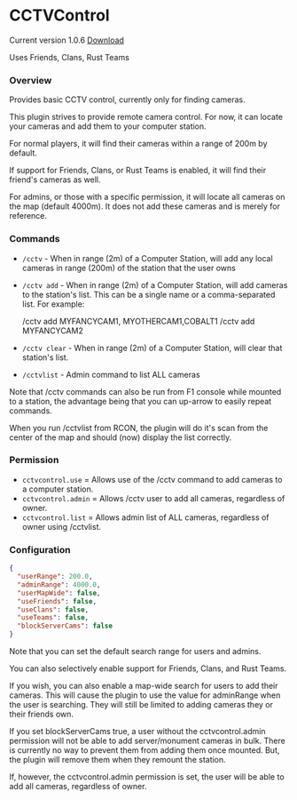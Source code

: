 # CCTVControl
Current version 1.0.6 [Download](https://code.remod.org/CCTVControl.cs)

Uses Friends, Clans, Rust Teams

### Overview
Provides basic CCTV control, currently only for finding cameras.

This plugin strives to provide remote camera control.  For now, it can locate your cameras and add them to your computer station.

For normal players, it will find their cameras within a range of 200m by default.

If support for Friends, Clans, or Rust Teams is enabled, it will find their friend's cameras as well.

For admins, or those with a specific permission, it will locate all cameras on the map (default 4000m).  It does not add these cameras and is merely for reference.

### Commands

- `/cctv` - When in range (2m) of a Computer Station, will add any local cameras in range (200m) of the station that the user owns
- `/cctv add` - When in range (2m) of a Computer Station, will add cameras to the station's list.  This can be a single name or a comma-separated list.  For example:

  /cctv add MYFANCYCAM1, MYOTHERCAM1,COBALT1
  /cctv add MYFANCYCAM2

- `/cctv clear` - When in range (2m) of a Computer Station, will clear that station's list.
- `/cctvlist` - Admin command to list ALL cameras

Note that /cctv commands can also be run from F1 console while mounted to a station, the advantage being that you can up-arrow to easily repeat commands.

When you run /cctvlist from RCON, the plugin will do it's scan from the center of the map and should (now) display the list correctly.

### Permission

- `cctvcontrol.use` = Allows use of the /cctv command to add cameras to a computer station.
- `cctvcontrol.admin` = Allows /cctv user to add all cameras, regardless of owner.
- `cctvcontrol.list` = Allows admin list of ALL cameras, regardless of owner using /cctvlist.

### Configuration

```json
{
  "userRange": 200.0,
  "adminRange": 4000.0,
  "userMapWide": false,
  "useFriends": false,
  "useClans": false,
  "useTeams": false,
  "blockServerCams": false
}
```

Note that you can set the default search range for users and admins.

You can also selectively enable support for Friends, Clans, and Rust Teams.

If you wish, you can also enable a map-wide search for users to add their cameras.  This will cause the plugin to use the value for adminRange when the user is searching.  They will still be limited to adding cameras they or their friends own.

If you set blockServerCams true, a user without the cctvcontrol.admin permission will not be able to add server/monument cameras in bulk.  There is currently no way to prevent them from adding them once mounted.  But, the plugin will remove them when they remount the station.

If, however, the cctvcontrol.admin permission is set, the user will be able to add all cameras, regardless of owner.
